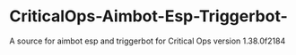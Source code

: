 # CriticalOps-Aimbot-Esp-Triggerbot-
A source for aimbot esp and triggerbot for Critical Ops version 1.38.0f2184
